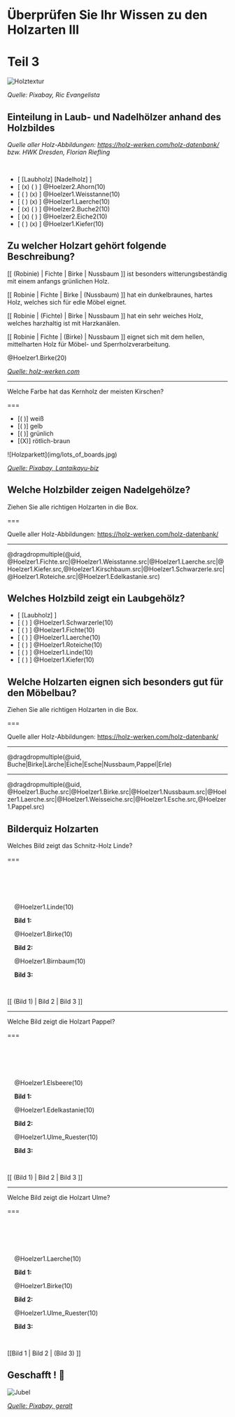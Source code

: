 <!--

author:   Hilke Domsch, Volker Göhler

email:    hilke.domsch@gkz-ev.de

version:  0.0.2

language: de

narrator: Deutsch Male

edit: true
date: 2025-07-29

icon: https://raw.githubusercontent.com/Ifi-DiAgnostiK-Project/LiaScript-Courses/refs/heads/main/img/Logo_234px.png
logo: https://upload.wikimedia.org/wikipedia/commons/3/3c/EB1911_Furniture_Fig._1.%E2%80%94Venetian_Folding_Chair%2C_walnut%2C_c._1530.jpg

attribute: Title Image By AnonymousUnknown author, Public domain, via Wikimedia Commons

comment:  Quiz zu Eigenschaften von Holz -- Teil 3

import: https://raw.githubusercontent.com/Ifi-DiAgnostiK-Project/LiaScript_DragAndDrop_Template/refs/heads/main/README.md
import: https://raw.githubusercontent.com/Ifi-DiAgnostiK-Project/Piktogramme/refs/heads/main/makros.md
import: https://raw.githubusercontent.com/Ifi-DiAgnostiK-Project/LiaScript_ImageQuiz/refs/heads/main/README.md
import: https://raw.githubusercontent.com/Ifi-DiAgnostiK-Project/Holzarten/refs/heads/main/makros.md

title: Holzarten III

tags: 
    - Tischler
    - Holzarten

@style
.image-container {
  width: 200px;
  height: 200px;
  border: 1px solid #ccc;
  display: flex;
  justify-content: center;
  align-items: center;
  overflow: hidden;
  background-color: #f8f8f8;
}

.image-container img {
  width: fit-content;
  height: fit-content;
  object-fit: cover;
  display: block;
}

.lia-table__data {
    overflow: hidden;
    padding: 0.5rem;
}

.flex-container {
    display: flex;
    flex-wrap: wrap; /* Allows the items to wrap as needed */
    align-items: stretch;
    gap: 20px; /* Adds both horizontal and vertical spacing between items */
}

.flex-child { 
    flex: 1;
    margin-right: 20px; /* Adds space between the columns */
}

@media (max-width: 600px) {
    .flex-child {
        flex: 100%; /* Makes the child divs take up the full width on slim devices */
        margin-right: 0; /* Removes the right margin */
    }
}
@end


-->
 
# Überprüfen Sie Ihr Wissen zu den Holzarten III

Teil 3
========

![Holztextur](img/holztextur.jpg)<!-- style="width:450px" -->

_Quelle: Pixabay, Ric Evangelista_

## Einteilung in Laub- und Nadelhölzer  anhand des Holzbildes

_Quelle aller Holz-Abbildungen: https://holz-werken.com/holz-datenbank/ bzw. HWK Dresden, Florian Riefling_

<br>

<!--data-randomize -->
- [  [Laubholz]     [Nadelholz]  ]
- [    (x)             ( )       ] @Hoelzer2.Ahorn(10)
- [    ( )             (x)       ] @Hoelzer1.Weisstanne(10)
- [    ( )             (x)       ] @Hoelzer1.Laerche(10)
- [    (x)             ( )       ] @Hoelzer2.Buche2(10)
- [    (x)             ( )       ] @Hoelzer2.Eiche2(10)
- [    ( )             (x)       ] @Hoelzer1.Kiefer(10)


## Zu welcher Holzart gehört folgende Beschreibung?

<section class="flex-container">

<div class="flex-child" style="min-width: 250px">

<!--data-randomize -->
[[ (Robinie) | Fichte | Birke | Nussbaum ]]  ist besonders witterungsbeständig mit einem anfangs grünlichen Holz.

<!--data-randomize -->
[[ Robinie | Fichte | Birke | (Nussbaum) ]]  hat ein dunkelbraunes, hartes Holz, welches sich für edle Möbel eignet.

<!--data-randomize -->
[[  Robinie | (Fichte) | Birke | Nussbaum ]]  hat ein sehr weiches Holz, welches harzhaltig ist mit Harzkanälen.

<!--data-randomize -->
[[  Robinie | Fichte | (Birke) | Nussbaum ]]  eignet sich mit dem hellen, mittelharten Holz für Möbel- und Sperrholzverarbeitung.

</div>

<div class="flex-child" style="min-width: 150px">
@Hoelzer1.Birke(20)

<a  href="https://holz-werken.com/holz-datenbank/birke/"  target=_blank>_Quelle: holz-werken.com_</a>

</div>

</section> 

--------------

<!--style="color:green"-->Welche Farbe hat das Kernholz der meisten Kirschen?
===

<section class="flex-container">

<div class="flex-child" style="min-width: 250px">

<!--data-randomize -->
- [( )] weiß
- [( )] gelb
- [( )] grünlich
- [(X)] rötlich-braun

</div>

<div class="flex-child" style="min-width: 150px">
![Holzparkett](img/lots_of_boards.jpg)<!-- style="width:250px" -->

<a  href="https://pixabay.com/de/photos/fu%C3%9Fboden-holz-holzbohlen-parkett-6990002/"  target=_blank>_Quelle: Pixabay, Lantaikayu-biz_</a>

</div>

</section> 


## Welche Holzbilder zeigen Nadelgehölze?


<!--style="color:green"-->Ziehen Sie alle richtigen Holzarten in die Box.
===

Quelle aller Holz-Abbildungen: https://holz-werken.com/holz-datenbank/


---------------

<!--data-randomize -->
@dragdropmultiple(@uid, @Hoelzer1.Fichte.src|@Hoelzer1.Weisstanne.src|@Hoelzer1.Laerche.src|@Hoelzer1.Kiefer.src,@Hoelzer1.Kirschbaum.src|@Hoelzer1.Schwarzerle.src|@Hoelzer1.Roteiche.src|@Hoelzer1.Edelkastanie.src)



## Welches Holzbild zeigt ein Laubgehölz?


<!--data-randomize -->
- [          [Laubholz]  ]
- [              ( )       ] @Hoelzer1.Schwarzerle(10)
- [              ( )       ] @Hoelzer1.Fichte(10)
- [              ( )       ] @Hoelzer1.Laerche(10)
- [              ( )       ] @Hoelzer1.Roteiche(10)
- [              ( )       ] @Hoelzer1.Linde(10)
- [              ( )       ] @Hoelzer1.Kiefer(10)



## Welche Holzarten eignen sich besonders gut für den Möbelbau?


<!--style="color:green"-->Ziehen Sie alle richtigen Holzarten in die Box.
===

Quelle aller Holz-Abbildungen: https://holz-werken.com/holz-datenbank/

-------

<!--data-randomize -->
@dragdropmultiple(@uid, Buche|Birke|Lärche|Eiche|Esche|Nussbaum,Pappel|Erle)

---------------

<!--data-randomize -->
@dragdropmultiple(@uid, @Hoelzer1.Buche.src|@Hoelzer1.Birke.src|@Hoelzer1.Nussbaum.src|@Hoelzer1.Laerche.src|@Hoelzer1.Weisseiche.src|@Hoelzer1.Esche.src,@Hoelzer1.Pappel.src)


## Bilderquiz Holzarten


<!--style="color:green"-->Welches Bild zeigt das Schnitz-Holz Linde?
===

<section class="flex-container" style="padding: 1rem;">
<div style="padding-top:3rem;">

</div>
<div class="flex-child">

@Hoelzer1.Linde(10)

__Bild 1:__

</div>
<div class="flex-child">

@Hoelzer1.Birke(10)

__Bild 2:__

</div>
<div class="flex-child">

@Hoelzer1.Birnbaum(10)

__Bild 3:__

 
</div>
</section>


[[ (Bild 1) | Bild 2 | Bild 3 ]]

----------------


<!--style="color:green"-->Welche Bild zeigt die Holzart Pappel?
===

<section class="flex-container" style="padding: 1rem;">
<div style="padding-top:3rem;">

</div>
<div class="flex-child">

@Hoelzer1.Elsbeere(10)

__Bild 1:__

</div>
<div class="flex-child">

@Hoelzer1.Edelkastanie(10)

__Bild 2:__

</div>
<div class="flex-child">

@Hoelzer1.Ulme_Ruester(10)

__Bild 3:__

 
</div>
</section>


[[ (Bild 1) | Bild 2 | Bild 3 ]]

-----------

<!--style="color:green"-->Welche Bild zeigt die Holzart Ulme?
===

<section class="flex-container" style="padding: 1rem;">
<div style="padding-top:3rem;">

</div>
<div class="flex-child">

@Hoelzer1.Laerche(10)

__Bild 1:__

</div>
<div class="flex-child">

@Hoelzer1.Birke(10)

__Bild 2:__

</div>
<div class="flex-child">

@Hoelzer1.Ulme_Ruester(10)

__Bild 3:__

 
</div>
</section>

[[Bild 1 | Bild 2 | (Bild 3) ]]


## Geschafft ! 👏

![Jubel](img/colorfull_jumping.jpg)<!-- style="width: 500px" -->


<a  href="https://pixabay.com/de/illustrations/freude-springen-luftsprung-spa%C3%9F-3940425/" target=_blank>_Quelle: Pixabay, geralt_</a>
